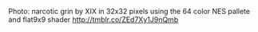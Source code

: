 Photo: narcotic grin by XIX in 32x32 pixels using the 64 color NES pallete and flat9x9 shader http://tmblr.co/ZEd7Xy1J9nQmb
